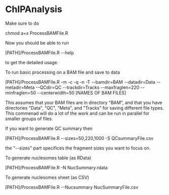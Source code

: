 # ChIPAnalysis

Make sure to do

chmod a+x ProcessBAMFile.R

Now you should be able to run

[PATH]/ProcessBAMFile.R --help

to get the detailed usage.

To run basic processing on a BAM file and save to data

[PATH]/ProcessBAMFile.R -m -c -q -n -T --bamdir=BAM --datadir=Data --metadir=Meta --QCdir=QC --trackdir=Tracks --maxfraglen=220 --minfraglen=50 --centerwidth=50 [NAMES OF BAM FILES]

This assumes that your BAM files are in directory "BAM", and that you
have directories "Data", "QC", "Meta", and "Tracks" for saving
different file types. This commenad will do a lot of the work and can
be run in parallel for smaller groups of files.

If you want to generate QC summary then

[PATH]/ProcessBAMFile.R --sizes=50,220,1000 -S QCsummaryFile.csv

the "--sizes" part specifices the fragment sizes you want to focus on.

To generate nuclesomes table (as RData)

[PATH]/ProcessBAMFile.R -N NucSummary.rdata

To generate nuclesomes sheet (as CSV)

[PATH]/ProcessBAMFile.R --Nucsummary NucSummaryFile.csv


